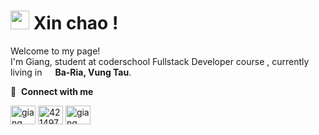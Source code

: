 <h1><img src="https://emojis.slackmojis.com/emojis/images/1531849430/4246/blob-sunglasses.gif?1531849430" width="30"/> Xin chao !</h1>

<p>Welcome to my page! </br> I'm Giang, student at coderschool Fullstack Developer course , currently living in <img src="https://cdn-icons-png.flaticon.com/512/197/197437.png" width="13"/> <b>Ba-Ria, Vung Tau</b>. </p>

🔗 &nbsp;**Connect with me**

<p align="left">
<a href="www.linkedin.com/in/giang-coder" target="blank"><img align="center" src="https://raw.githubusercontent.com/rahuldkjain/github-profile-readme-generator/master/src/images/icons/Social/linked-in-alt.svg" alt="giang" height="30" width="40" /></a>
<a href="#" target="blank"><img align="center" src="https://raw.githubusercontent.com/rahuldkjain/github-profile-readme-generator/master/src/images/icons/Social/stack-overflow.svg" alt="4214976" height="30" width="40" /></a>
<a href="https://www.instagram.com/giang_nguyen.99/" target="blank"><img align="center" src="https://raw.githubusercontent.com/rahuldkjain/github-profile-readme-generator/master/src/images/icons/Social/instagram.svg" alt="giang" height="30" width="40" /></a>
